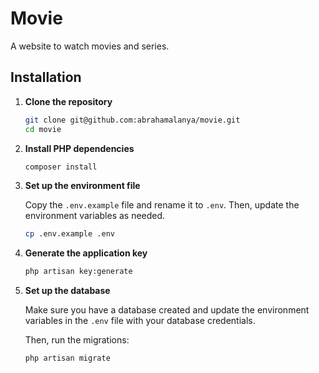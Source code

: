 # Movie

A website to watch movies and series.

## Installation

1. **Clone the repository**

    ```bash
    git clone git@github.com:abrahamalanya/movie.git
    cd movie
    ```

2. **Install PHP dependencies**

    ```bash
    composer install
    ```

3.  **Set up the environment file**

    Copy the `.env.example` file and rename it to `.env`. Then, update the environment variables as needed.

    ```bash
    cp .env.example .env
    ```

5. **Generate the application key**

    ```bash
    php artisan key:generate
    ```

6. **Set up the database**

    Make sure you have a database created and update the environment variables in the `.env` file with your database credentials.

    Then, run the migrations:

    ```bash
    php artisan migrate
    ```

